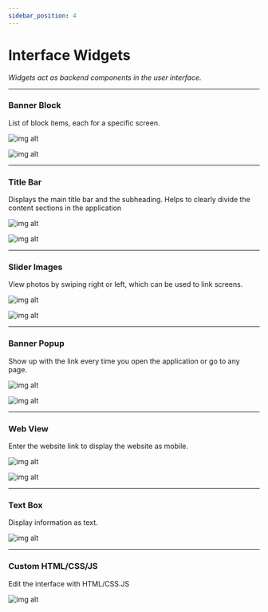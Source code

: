 ```yaml
---
sidebar_position: 4
---
```


# Interface Widgets
*Widgets act as backend components in the user interface.*

---

### Banner Block

List of block items, each for a specific screen.

![img alt](/img/widget/ui/menublock-01.jpeg)

![img alt](/img/widget/ui/menublock-02.jpg)

---

### Title Bar

Displays the main title bar and the subheading. Helps to clearly divide the content sections in the application

![img alt](/img/widget/ui/titlebar-01.jpeg)

![img alt](/img/widget/ui/titlebar-02.jpg)

---

### Slider Images

View photos by swiping right or left, which can be used to link screens.

![img alt](/img/widget/ui/slideshow-01.jpeg)

![img alt](/img/widget/ui/slideshow-02.jpg) 

---

### Banner Popup

Show up with the link every time you open the application or go to any page.

![img alt](/img/widget/ui/bannerpopup-01.jpg)

![img alt](/img/widget/ui/bannerpopup-02.jpg) 

---

### Web View

Enter the website link to display the website as mobile.

![img alt](/img/widget/ui/webview-01.jpg)

![img alt](/img/widget/ui/webview-02.jpg) 

---

### Text Box

Display information as text.

![img alt](/img/widget/ui/textbox-01.jpg)

---

### Custom HTML/CSS/JS

Edit the interface with HTML/CSS.JS

![img alt](/img/widget/ui/htmlcssjs-01.jpg)

